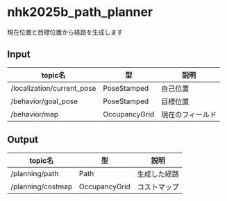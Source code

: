 # nhk2025b_path_planner
現在位置と目標位置から経路を生成します

## Input
| topic名 | 型 | 説明 |
| - | - | - |
| /localization/current_pose | PoseStamped | 自己位置 |
| /behavior/goal_pose | PoseStamped | 目標位置 |
| /behavior/map | OccupancyGrid | 現在のフィールド |

## Output
| topic名 | 型 | 説明 |
| - | - | - |
| /planning/path | Path | 生成した経路 |
| /planning/costmap | OccupancyGrid | コストマップ |
